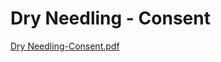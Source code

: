 # Dry Needling - Consent

[Dry Needling-Consent.pdf](Dry%20Needling%20-%20Consent%207fd66d6814b042c2844935838025f3b0/Dry_Needling-Consent.pdf)
